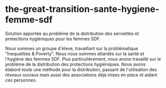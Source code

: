 # the-great-transition-sante-hygiene-femme-sdf
Solution apportée au problème de la distribution des serviettes et protections hygiéniques pour les femmes SDF. 

Nous sommes un groupe d'éleve, travaillant sur la problématique "Inequalities & Poverty". Nous nous sommes attardés sur la santé et l'hygiène des femmes SDF. Plus particulièrement, nous avons travaillé sur le problème de la distribution des protections hygiéniques. 
Nous avons élaboré toute une méthode pour la distribution, passant de l'utilisation des réseaux sociaux mais aussi des associations déjà mises en place et aidant ces personnes. 

